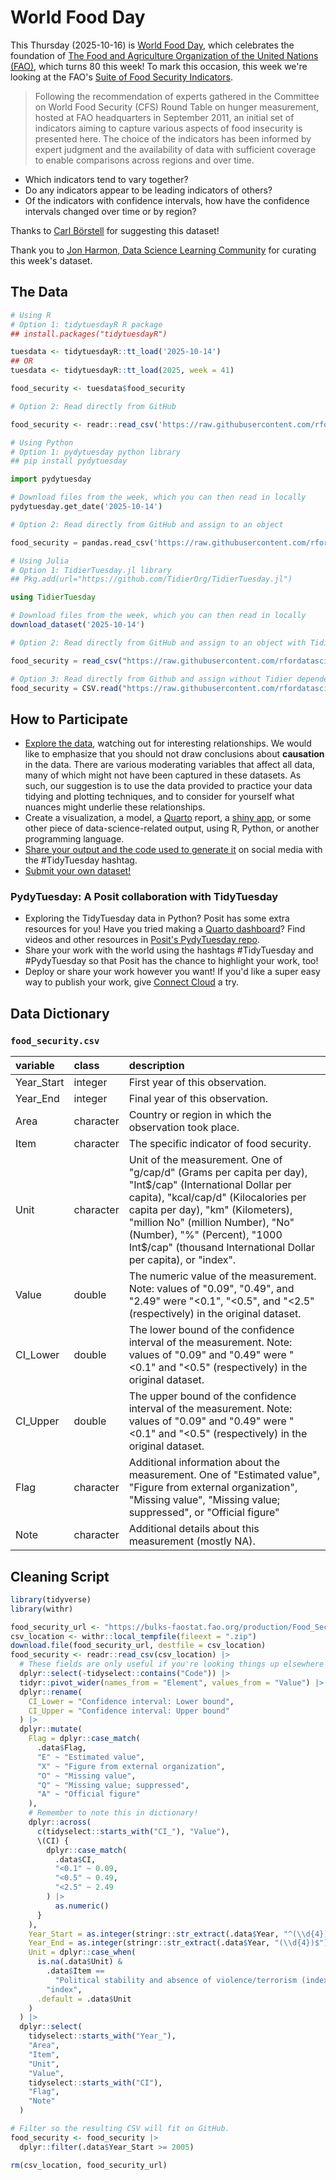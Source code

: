# World Food Day

This Thursday (2025-10-16) is [World Food Day](https://en.wikipedia.org/wiki/World_Food_Day), which celebrates the foundation of [The Food and Agriculture Organization of the United Nations (FAO)](https://en.wikipedia.org/wiki/Food_and_Agriculture_Organization), which turns 80 this week! To mark this occasion, this week we're looking at the FAO's [Suite of Food Security Indicators](https://www.fao.org/faostat/en/#data/FS).

> Following the recommendation of experts gathered in the Committee on World Food Security (CFS) Round Table on hunger measurement, hosted at FAO headquarters in September 2011, an initial set of indicators aiming to capture various aspects of food insecurity is presented here. The choice of the indicators has been informed by expert judgment and the availability of data with sufficient coverage to enable comparisons across regions and over time.

- Which indicators tend to vary together?
- Do any indicators appear to be leading indicators of others?
- Of the indicators with confidence intervals, how have the confidence intervals changed over time or by region?

Thanks to [Carl Börstell](https://github.com/borstell) for suggesting this dataset!

Thank you to [Jon Harmon, Data Science Learning Community](https://github.com/jonthegeek) for curating this week's dataset.

## The Data

```r
# Using R
# Option 1: tidytuesdayR R package 
## install.packages("tidytuesdayR")

tuesdata <- tidytuesdayR::tt_load('2025-10-14')
## OR
tuesdata <- tidytuesdayR::tt_load(2025, week = 41)

food_security <- tuesdata$food_security

# Option 2: Read directly from GitHub

food_security <- readr::read_csv('https://raw.githubusercontent.com/rfordatascience/tidytuesday/main/data/2025/2025-10-14/food_security.csv')
```

```python
# Using Python
# Option 1: pydytuesday python library
## pip install pydytuesday

import pydytuesday

# Download files from the week, which you can then read in locally
pydytuesday.get_date('2025-10-14')

# Option 2: Read directly from GitHub and assign to an object

food_security = pandas.read_csv('https://raw.githubusercontent.com/rfordatascience/tidytuesday/main/data/2025/2025-10-14/food_security.csv')
```

```julia
# Using Julia
# Option 1: TidierTuesday.jl library
## Pkg.add(url="https://github.com/TidierOrg/TidierTuesday.jl")

using TidierTuesday

# Download files from the week, which you can then read in locally
download_dataset('2025-10-14')

# Option 2: Read directly from GitHub and assign to an object with TidierFiles

food_security = read_csv("https://raw.githubusercontent.com/rfordatascience/tidytuesday/main/data/2025/2025-10-14/food_security.csv")

# Option 3: Read directly from Github and assign without Tidier dependencies
food_security = CSV.read("https://raw.githubusercontent.com/rfordatascience/tidytuesday/main/data/2025/2025-10-14/food_security.csv", DataFrame)
```


## How to Participate

- [Explore the data](https://r4ds.hadley.nz/), watching out for interesting relationships. We would like to emphasize that you should not draw conclusions about **causation** in the data. There are various moderating variables that affect all data, many of which might not have been captured in these datasets. As such, our suggestion is to use the data provided to practice your data tidying and plotting techniques, and to consider for yourself what nuances might underlie these relationships.
- Create a visualization, a model, a [Quarto](https://quarto.org/) report, a [shiny app](https://shiny.posit.co/), or some other piece of data-science-related output, using R, Python, or another programming language.
- [Share your output and the code used to generate it](../../../sharing.md) on social media with the #TidyTuesday hashtag.
- [Submit your own dataset!](../../../pr_instructions.md)

### PydyTuesday: A Posit collaboration with TidyTuesday

- Exploring the TidyTuesday data in Python? Posit has some extra resources for you! Have you tried making a [Quarto dashboard](https://quarto.org/docs/dashboards/)? Find videos and other resources in [Posit's PydyTuesday repo](https://github.com/posit-dev/python-tidytuesday-challenge).
- Share your work with the world using the hashtags #TidyTuesday and #PydyTuesday so that Posit has the chance to highlight your work, too!
- Deploy or share your work however you want! If you'd like a super easy way to publish your work, give [Connect Cloud](https://connect.posit.cloud/) a try.


## Data Dictionary

### `food_security.csv`

|variable   |class     |description                           |
|:----------|:---------|:-------------------------------------|
|Year_Start |integer   |First year of this observation. |
|Year_End   |integer   |Final year of this observation. |
|Area       |character |Country or region in which the observation took place. |
|Item       |character |The specific indicator of food security. |
|Unit       |character |Unit of the measurement. One of "g/cap/d" (Grams per capita per day), "Int$/cap" (International Dollar per capita), "kcal/cap/d" (Kilocalories per capita per day), "km" (Kilometers), "million No" (million Number), "No" (Number), "%" (Percent), "1000 Int$/cap" (thousand International Dollar per capita), or "index". |
|Value      |double    |The numeric value of the measurement. Note: values of "0.09", "0.49", and "2.49" were "<0.1", "<0.5", and "<2.5" (respectively) in the original dataset. |
|CI_Lower   |double    |The lower bound of the confidence interval of the measurement. Note: values of "0.09" and "0.49" were "<0.1" and "<0.5" (respectively) in the original dataset. |
|CI_Upper   |double    |The upper bound of the confidence interval of the measurement. Note: values of "0.09" and "0.49" were "<0.1" and "<0.5" (respectively) in the original dataset. |
|Flag       |character |Additional information about the measurement. One of "Estimated value", "Figure from external organization", "Missing value", "Missing value; suppressed", or "Official figure" |
|Note       |character |Additional details about this measurement (mostly NA). |

## Cleaning Script

```r
library(tidyverse)
library(withr)

food_security_url <- "https://bulks-faostat.fao.org/production/Food_Security_Data_E_All_Data_(Normalized).zip"
csv_location <- withr::local_tempfile(fileext = ".zip")
download.file(food_security_url, destfile = csv_location)
food_security <- readr::read_csv(csv_location) |>
  # These fields are only useful if you're looking things up elsewhere
  dplyr::select(-tidyselect::contains("Code")) |>
  tidyr::pivot_wider(names_from = "Element", values_from = "Value") |>
  dplyr::rename(
    CI_Lower = "Confidence interval: Lower bound",
    CI_Upper = "Confidence interval: Upper bound"
  ) |>
  dplyr::mutate(
    Flag = dplyr::case_match(
      .data$Flag,
      "E" ~ "Estimated value",
      "X" ~ "Figure from external organization",
      "O" ~ "Missing value",
      "Q" ~ "Missing value; suppressed",
      "A" ~ "Official figure"
    ),
    # Remember to note this in dictionary!
    dplyr::across(
      c(tidyselect::starts_with("CI_"), "Value"),
      \(CI) {
        dplyr::case_match(
          .data$CI,
          "<0.1" ~ 0.09,
          "<0.5" ~ 0.49,
          "<2.5" ~ 2.49
        ) |>
          as.numeric()
      }
    ),
    Year_Start = as.integer(stringr::str_extract(.data$Year, "^(\\d{4})")),
    Year_End = as.integer(stringr::str_extract(.data$Year, "(\\d{4})$")),
    Unit = dplyr::case_when(
      is.na(.data$Unit) &
        .data$Item ==
          "Political stability and absence of violence/terrorism (index)" ~
        "index",
      .default = .data$Unit
    )
  ) |>
  dplyr::select(
    tidyselect::starts_with("Year_"),
    "Area",
    "Item",
    "Unit",
    "Value",
    tidyselect::starts_with("CI"),
    "Flag",
    "Note"
  )

# Filter so the resulting CSV will fit on GitHub.
food_security <- food_security |>
  dplyr::filter(.data$Year_Start >= 2005)

rm(csv_location, food_security_url)

```
